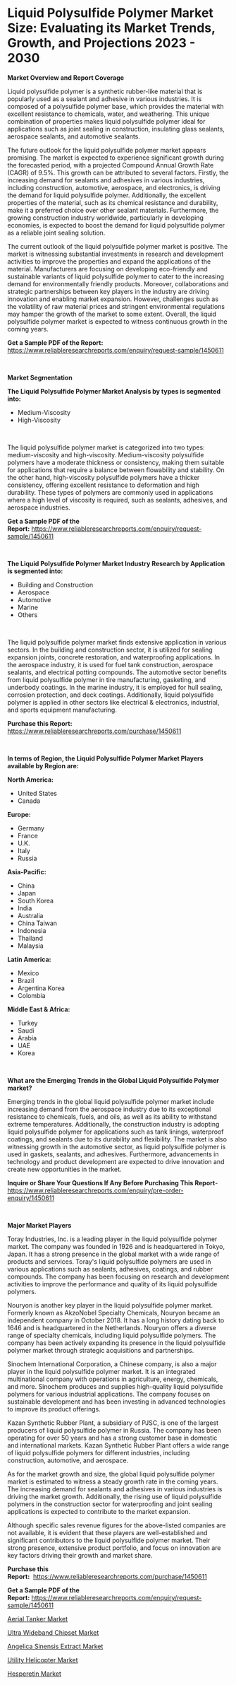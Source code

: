 <p><h1>Liquid Polysulfide Polymer Market Size: Evaluating its Market Trends, Growth, and Projections 2023 - 2030</h1></p><p><strong>Market Overview and Report Coverage</strong></p>
<p><p>Liquid polysulfide polymer is a synthetic rubber-like material that is popularly used as a sealant and adhesive in various industries. It is composed of a polysulfide polymer base, which provides the material with excellent resistance to chemicals, water, and weathering. This unique combination of properties makes liquid polysulfide polymer ideal for applications such as joint sealing in construction, insulating glass sealants, aerospace sealants, and automotive sealants.</p><p>The future outlook for the liquid polysulfide polymer market appears promising. The market is expected to experience significant growth during the forecasted period, with a projected Compound Annual Growth Rate (CAGR) of 9.5%. This growth can be attributed to several factors. Firstly, the increasing demand for sealants and adhesives in various industries, including construction, automotive, aerospace, and electronics, is driving the demand for liquid polysulfide polymer. Additionally, the excellent properties of the material, such as its chemical resistance and durability, make it a preferred choice over other sealant materials. Furthermore, the growing construction industry worldwide, particularly in developing economies, is expected to boost the demand for liquid polysulfide polymer as a reliable joint sealing solution.</p><p>The current outlook of the liquid polysulfide polymer market is positive. The market is witnessing substantial investments in research and development activities to improve the properties and expand the applications of the material. Manufacturers are focusing on developing eco-friendly and sustainable variants of liquid polysulfide polymer to cater to the increasing demand for environmentally friendly products. Moreover, collaborations and strategic partnerships between key players in the industry are driving innovation and enabling market expansion. However, challenges such as the volatility of raw material prices and stringent environmental regulations may hamper the growth of the market to some extent. Overall, the liquid polysulfide polymer market is expected to witness continuous growth in the coming years.</p></p>
<p><strong>Get a Sample PDF of the Report:</strong> <a href="https://www.reliableresearchreports.com/enquiry/request-sample/1450611">https://www.reliableresearchreports.com/enquiry/request-sample/1450611</a></p>
<p>&nbsp;</p>
<p><strong>Market Segmentation</strong></p>
<p><strong>The Liquid Polysulfide Polymer Market Analysis by types is segmented into:</strong></p>
<p><ul><li>Medium-Viscosity</li><li>High-Viscosity</li></ul></p>
<p>&nbsp;</p>
<p><p>The liquid polysulfide polymer market is categorized into two types: medium-viscosity and high-viscosity. Medium-viscosity polysulfide polymers have a moderate thickness or consistency, making them suitable for applications that require a balance between flowability and stability. On the other hand, high-viscosity polysulfide polymers have a thicker consistency, offering excellent resistance to deformation and high durability. These types of polymers are commonly used in applications where a high level of viscosity is required, such as sealants, adhesives, and aerospace industries.</p></p>
<p><strong>Get a Sample PDF of the Report:</strong>&nbsp;<a href="https://www.reliableresearchreports.com/enquiry/request-sample/1450611">https://www.reliableresearchreports.com/enquiry/request-sample/1450611</a></p>
<p>&nbsp;</p>
<p><strong>The Liquid Polysulfide Polymer Market Industry Research by Application is segmented into:</strong></p>
<p><ul><li>Building and Construction</li><li>Aerospace</li><li>Automotive</li><li>Marine</li><li>Others</li></ul></p>
<p>&nbsp;</p>
<p><p>The liquid polysulfide polymer market finds extensive application in various sectors. In the building and construction sector, it is utilized for sealing expansion joints, concrete restoration, and waterproofing applications. In the aerospace industry, it is used for fuel tank construction, aerospace sealants, and electrical potting compounds. The automotive sector benefits from liquid polysulfide polymer in tire manufacturing, gasketing, and underbody coatings. In the marine industry, it is employed for hull sealing, corrosion protection, and deck coatings. Additionally, liquid polysulfide polymer is applied in other sectors like electrical & electronics, industrial, and sports equipment manufacturing.</p></p>
<p><strong>Purchase this Report:</strong>&nbsp; <a href="https://www.reliableresearchreports.com/purchase/1450611">https://www.reliableresearchreports.com/purchase/1450611</a></p>
<p>&nbsp;</p>
<p><strong>In terms of Region, the Liquid Polysulfide Polymer Market Players available by Region are:</strong></p>
<p>
    <p> <strong> North America: </strong>
        <ul>
            <li>United States</li>
            <li>Canada</li>
        </ul>
        </p> 
    <p> <strong> Europe: </strong>
        <ul>
            <li>Germany</li>
            <li>France</li>
            <li>U.K.</li>
            <li>Italy</li>
            <li>Russia</li>
        </ul>
        </p> 
    <p> <strong> Asia-Pacific: </strong>
        <ul>
            <li>China</li>
            <li>Japan</li>
            <li>South Korea</li>
            <li>India</li>
            <li>Australia</li>
            <li>China Taiwan</li>
            <li>Indonesia</li>
            <li>Thailand</li>
            <li>Malaysia</li>
        </ul>
        </p> 
    <p> <strong> Latin America: </strong>
        <ul>
            <li>Mexico</li>
            <li>Brazil</li>
            <li>Argentina Korea</li>
            <li>Colombia</li>
        </ul>
        </p> 
    <p> <strong> Middle East & Africa: </strong>
        <ul>
            <li>Turkey</li>
            <li>Saudi</li>
            <li>Arabia</li>
            <li>UAE</li>
            <li>Korea</li>
        </ul>
    </p>
    </p>
<p>&nbsp;</p>
<p><strong>What are the Emerging Trends in the Global Liquid Polysulfide Polymer market?</strong></p>
<p><p>Emerging trends in the global liquid polysulfide polymer market include increasing demand from the aerospace industry due to its exceptional resistance to chemicals, fuels, and oils, as well as its ability to withstand extreme temperatures. Additionally, the construction industry is adopting liquid polysulfide polymer for applications such as tank linings, waterproof coatings, and sealants due to its durability and flexibility. The market is also witnessing growth in the automotive sector, as liquid polysulfide polymer is used in gaskets, sealants, and adhesives. Furthermore, advancements in technology and product development are expected to drive innovation and create new opportunities in the market.</p></p>
<p><strong>Inquire or Share Your Questions If Any Before Purchasing This Report</strong>- <a href="https://www.reliableresearchreports.com/enquiry/pre-order-enquiry/1450611">https://www.reliableresearchreports.com/enquiry/pre-order-enquiry/1450611</a></p>
<p>&nbsp;</p>
<p><strong>Major Market Players</strong></p>
<p><p>Toray Industries, Inc. is a leading player in the liquid polysulfide polymer market. The company was founded in 1926 and is headquartered in Tokyo, Japan. It has a strong presence in the global market with a wide range of products and services. Toray's liquid polysulfide polymers are used in various applications such as sealants, adhesives, coatings, and rubber compounds. The company has been focusing on research and development activities to improve the performance and quality of its liquid polysulfide polymers.</p><p>Nouryon is another key player in the liquid polysulfide polymer market. Formerly known as AkzoNobel Specialty Chemicals, Nouryon became an independent company in October 2018. It has a long history dating back to 1646 and is headquartered in the Netherlands. Nouryon offers a diverse range of specialty chemicals, including liquid polysulfide polymers. The company has been actively expanding its presence in the liquid polysulfide polymer market through strategic acquisitions and partnerships.</p><p>Sinochem International Corporation, a Chinese company, is also a major player in the liquid polysulfide polymer market. It is an integrated multinational company with operations in agriculture, energy, chemicals, and more. Sinochem produces and supplies high-quality liquid polysulfide polymers for various industrial applications. The company focuses on sustainable development and has been investing in advanced technologies to improve its product offerings.</p><p>Kazan Synthetic Rubber Plant, a subsidiary of PJSC, is one of the largest producers of liquid polysulfide polymer in Russia. The company has been operating for over 50 years and has a strong customer base in domestic and international markets. Kazan Synthetic Rubber Plant offers a wide range of liquid polysulfide polymers for different industries, including construction, automotive, and aerospace.</p><p>As for the market growth and size, the global liquid polysulfide polymer market is estimated to witness a steady growth rate in the coming years. The increasing demand for sealants and adhesives in various industries is driving the market growth. Additionally, the rising use of liquid polysulfide polymers in the construction sector for waterproofing and joint sealing applications is expected to contribute to the market expansion.</p><p>Although specific sales revenue figures for the above-listed companies are not available, it is evident that these players are well-established and significant contributors to the liquid polysulfide polymer market. Their strong presence, extensive product portfolio, and focus on innovation are key factors driving their growth and market share.</p></p>
<p><strong>Purchase this Report:</strong>&nbsp;&nbsp;<a href="https://www.reliableresearchreports.com/purchase/1450611">https://www.reliableresearchreports.com/purchase/1450611</a></p>
<p></p>
<p><strong>Get a Sample PDF of the Report:</strong>&nbsp;<a href="https://www.reliableresearchreports.com/enquiry/request-sample/1450611">https://www.reliableresearchreports.com/enquiry/request-sample/1450611</a></p>
<p><p><a href="https://medium.com/@abbieparker1964/aerial-tanker-market-furnishes-information-on-market-share-market-trends-and-market-growth-d9f3a34a5ea0">Aerial Tanker Market</a></p><p><a href="https://medium.com/@kennethjensen27/ultra-wideband-chipset-market-furnishes-information-on-market-share-market-trends-and-market-5a2539c77f5c">Ultra Wideband Chipset Market</a></p><p><a href="https://github.com/dziulagalemab/Market-Research-Report-List-1/blob/main/angelica-sinensis-extract-market.md">Angelica Sinensis Extract Market</a></p><p><a href="https://medium.com/@caylawisoky8698/utility-helicopter-market-report-reveals-the-latest-trends-and-growth-opportunities-of-this-market-e02e5f07b287">Utility Helicopter Market</a></p><p><a href="https://github.com/abbypearson7765/Market-Research-Report-List-1/blob/main/hesperetin-market.md">Hesperetin Market</a></p></p>